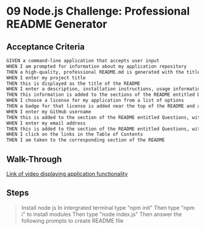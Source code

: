 # 09 Node.js Challenge: Professional README Generator

## Acceptance Criteria

```md
GIVEN a command-line application that accepts user input
WHEN I am prompted for information about my application repository
THEN a high-quality, professional README.md is generated with the title of my project and sections entitled Description, Table of Contents, Installation, Usage, License, Contributing, Tests, and Questions
WHEN I enter my project title
THEN this is displayed as the title of the README
WHEN I enter a description, installation instructions, usage information, contribution guidelines, and test instructions
THEN this information is added to the sections of the README entitled Description, Installation, Usage, Contributing, and Tests
WHEN I choose a license for my application from a list of options
THEN a badge for that license is added near the top of the README and a notice is added to the section of the README entitled License that explains which license the application is covered under
WHEN I enter my GitHub username
THEN this is added to the section of the README entitled Questions, with a link to my GitHub profile
WHEN I enter my email address
THEN this is added to the section of the README entitled Questions, with instructions on how to reach me with additional questions
WHEN I click on the links in the Table of Contents
THEN I am taken to the corresponding section of the README
```

## Walk-Through
[Link of video displaying application functionality](https://drive.google.com/file/d/1c520QJr8yPbW9dhJ1TqTJiRoSX-1j1xG/view)


## Steps
> Install node js
> In intergrated terminal type "npm init"
> Then type "npm i" to install modules
> Then type "node index.js"
> Then answer the following prompts to create README file